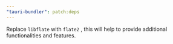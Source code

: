 ```yaml
---
"tauri-bundler": patch:deps
---
```


Replace `libflate` with `flate2` , this will help to provide additional functionalities and features.
